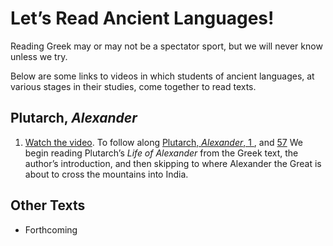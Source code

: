 # Let’s Read Ancient Languages!

Reading Greek may or may not be a spectator sport, but we will never know unless we try.

Below are some links to videos in which students of ancient languages, at various stages in their studies, come together to read texts.

## Plutarch, *Alexander*

1. [Watch the video](https://www.dropbox.com/s/s7mcv985fid5rc4/ReadingPlutarch1.mp4?dl=0). To follow along [Plutarch, *Alexander*, 1 ](Plutarch/Plut_Alex_1_5.html), and [57](Plutarch/Plut_Alex_56–60.html) We begin reading Plutarch’s *Life of Alexander* from the Greek text, the author’s introduction, and then skipping to where Alexander the Great is about to cross the mountains into India. 

## Other Texts

- Forthcoming